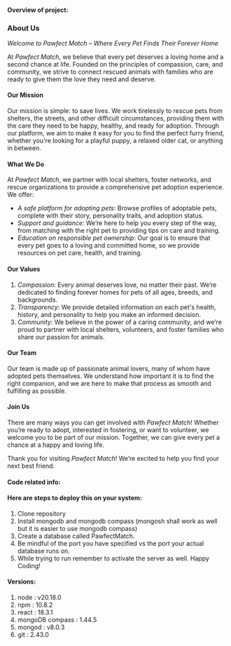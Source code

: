 #### Overview of project:

### About Us

*Welcome to *Pawfect Match* – Where Every Pet Finds Their Forever Home*

At *Pawfect Match*, we believe that every pet deserves a loving home and a second chance at life. Founded on the principles of compassion, care, and community, we strive to connect rescued animals with families who are ready to give them the love they need and deserve.

#### Our Mission
Our mission is simple: to save lives. We work tirelessly to rescue pets from shelters, the streets, and other difficult circumstances, providing them with the care they need to be happy, healthy, and ready for adoption. Through our platform, we aim to make it easy for you to find the perfect furry friend, whether you're looking for a playful puppy, a relaxed older cat, or anything in between.

#### What We Do
At *Pawfect Match*, we partner with local shelters, foster networks, and rescue organizations to provide a comprehensive pet adoption experience. We offer:

- *A safe platform for adopting pets*: Browse profiles of adoptable pets, complete with their story, personality traits, and adoption status.
- *Support and guidance*: We’re here to help you every step of the way, from matching with the right pet to providing tips on care and training.
- *Education on responsible pet ownership*: Our goal is to ensure that every pet goes to a loving and committed home, so we provide resources on pet care, health, and training.

#### Our Values
1. *Compassion*: Every animal deserves love, no matter their past. We’re dedicated to finding forever homes for pets of all ages, breeds, and backgrounds.
2. *Transparency*: We provide detailed information on each pet's health, history, and personality to help you make an informed decision.
3. *Community*: We believe in the power of a caring community, and we’re proud to partner with local shelters, volunteers, and foster families who share our passion for animals.

#### Our Team
Our team is made up of passionate animal lovers, many of whom have adopted pets themselves. We understand how important it is to find the right companion, and we are here to make that process as smooth and fulfilling as possible.

#### Join Us
There are many ways you can get involved with *Pawfect Match*! Whether you’re ready to adopt, interested in fostering, or want to volunteer, we welcome you to be part of our mission. Together, we can give every pet a chance at a happy and loving life.

Thank you for visiting *Pawfect Match*! We’re excited to help you find your next best friend.

#### Code related info:

#### Here are steps to deploy this on your system:

1. Clone repository
2. Install mongodb and mongodb compass (mongosh shall work as well but it is easier to use mongodb compass)
3. Create a database called PawfectMatch.
4. Be mindful of the port you have specified vs the port your actual database runs on.
5. While trying to run remember to activate the server as well.
 Happy Coding!


#### Versions:
1. node : v20.18.0
2. npm : 10.8.2
3. react : 18.3.1
4. mongoDB compass : 1.44.5
5. mongod : v8.0.3
6. git : 2.43.0



